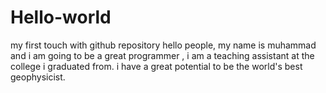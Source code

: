 # Hello-world
my first touch with github repository
hello people, my name is muhammad and i am going to be a great programmer , i am a teaching assistant at the college i graduated from. i have a great potential to be the world's best geophysicist.
